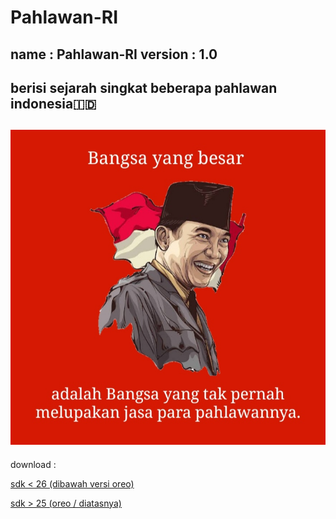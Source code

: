 # Pahlawan-RI
name    : Pahlawan-RI
version : 1.0
----------------------------------------------------
berisi sejarah singkat beberapa pahlawan indonesia🇮🇩
----------------------------------------------------
![Alt text](https://github.com/rickyricko302/Pahlawan-RI/blob/main/IMG_20201125_080805.jpg?raw=true)
----------------------------------------------------
download :
  
 [sdk < 26 (dibawah versi oreo)](https://raw.githubusercontent.com/rickyricko302/Pahlawan-RI/main/Pahlawan-RI%20(sdk%20%3E%2014).apk)
  
 [sdk > 25 (oreo / diatasnya)](https://raw.githubusercontent.com/rickyricko302/Pahlawan-RI/main/Pahlawan-RI%20(sdk%20%3E%2025).apk)
